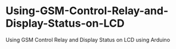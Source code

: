 # Using-GSM-Control-Relay-and-Display-Status-on-LCD
Using  GSM  Control Relay and Display Status on LCD using Arduino
